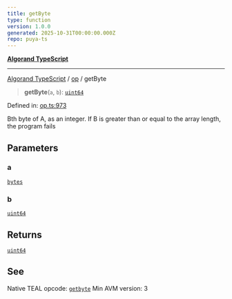 ```yaml
---
title: getByte
type: function
version: 1.0.0
generated: 2025-10-31T00:00:00.000Z
repo: puya-ts
---
```


[**Algorand TypeScript**](/reference/algorand-typescript/api/readme/)

---

[Algorand TypeScript](docs/_md/modules) / [op](docs/_md/op/README) / getByte

> **getByte**(`a`, `b`): [`uint64`](/reference/algorand-typescript/api/index/type-aliases/uint64/)

Defined in: [op.ts:973](https://github.com/algorandfoundation/puya-ts/blob/main/packages/algo-ts/src/op.ts#L973)

Bth byte of A, as an integer. If B is greater than or equal to the array length, the program fails

## Parameters

### a

[`bytes`](/reference/algorand-typescript/api/index/type-aliases/bytes/)

### b

[`uint64`](/reference/algorand-typescript/api/index/type-aliases/uint64/)

## Returns

[`uint64`](/reference/algorand-typescript/api/index/type-aliases/uint64/)

## See

Native TEAL opcode: [`getbyte`](https://dev.algorand.co/reference/algorand-teal/opcodes#getbyte)
Min AVM version: 3
